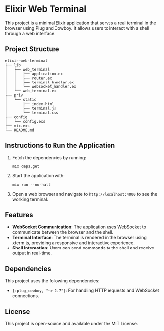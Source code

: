 # Elixir Web Terminal

This project is a minimal Elixir application that serves a real terminal in the browser using Plug and Cowboy. It allows users to interact with a shell through a web interface.

## Project Structure

```
elixir-web-terminal
├── lib
│   ├── web_terminal
│   │   ├── application.ex
│   │   ├── router.ex
│   │   ├── terminal_handler.ex
│   │   └── websocket_handler.ex
│   └── web_terminal.ex
├── priv
│   └── static
│       ├── index.html
│       ├── terminal.js
│       └── terminal.css
├── config
│   └── config.exs
├── mix.exs
└── README.md
```

## Instructions to Run the Application

1. Fetch the dependencies by running:
   ```
   mix deps.get
   ```

2. Start the application with:
   ```
   mix run --no-halt
   ```

3. Open a web browser and navigate to `http://localhost:4000` to see the working terminal.

## Features

- **WebSocket Communication**: The application uses WebSocket to communicate between the browser and the shell.
- **Terminal Interface**: The terminal is rendered in the browser using xterm.js, providing a responsive and interactive experience.
- **Shell Interaction**: Users can send commands to the shell and receive output in real-time.

## Dependencies

This project uses the following dependencies:
- `{:plug_cowboy, "~> 2.7"}`: For handling HTTP requests and WebSocket connections.

## License

This project is open-source and available under the MIT License.